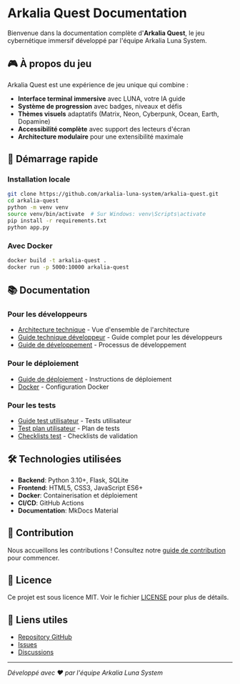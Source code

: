 # Arkalia Quest Documentation

Bienvenue dans la documentation complète d'**Arkalia Quest**, le jeu cybernétique immersif développé par l'équipe Arkalia Luna System.

## 🎮 À propos du jeu

Arkalia Quest est une expérience de jeu unique qui combine :

- **Interface terminal immersive** avec LUNA, votre IA guide
- **Système de progression** avec badges, niveaux et défis
- **Thèmes visuels** adaptatifs (Matrix, Neon, Cyberpunk, Ocean, Earth, Dopamine)
- **Accessibilité complète** avec support des lecteurs d'écran
- **Architecture modulaire** pour une extensibilité maximale

## 🚀 Démarrage rapide

### Installation locale

```bash
git clone https://github.com/arkalia-luna-system/arkalia-quest.git
cd arkalia-quest
python -m venv venv
source venv/bin/activate  # Sur Windows: venv\Scripts\activate
pip install -r requirements.txt
python app.py
```

### Avec Docker

```bash
docker build -t arkalia-quest .
docker run -p 5000:10000 arkalia-quest
```

## 📚 Documentation

### Pour les développeurs

- [Architecture technique](docs/ARCHITECTURE_TECHNIQUE.md) - Vue d'ensemble de l'architecture
- [Guide technique développeur](docs/GUIDE_TECHNIQUE_DEVELOPPEUR.md) - Guide complet pour les développeurs
- [Guide de développement](docs/GUIDE_DEVELOPPEMENT.md) - Processus de développement

### Pour le déploiement

- [Guide de déploiement](docs/GUIDE_DEPLOIEMENT.md) - Instructions de déploiement
- [Docker](docs/DOCKER_AUTH.md) - Configuration Docker

### Pour les tests

- [Guide test utilisateur](docs/GUIDE_TEST_UTILISATEUR.md) - Tests utilisateur
- [Test plan utilisateur](docs/TEST_PLAN_UTILISATEUR.md) - Plan de tests
- [Checklists test](docs/CHECKLISTS_TEST_UTILISATEUR.md) - Checklists de validation

## 🛠️ Technologies utilisées

- **Backend**: Python 3.10+, Flask, SQLite
- **Frontend**: HTML5, CSS3, JavaScript ES6+
- **Docker**: Containerisation et déploiement
- **CI/CD**: GitHub Actions
- **Documentation**: MkDocs Material

## 🤝 Contribution

Nous accueillons les contributions ! Consultez notre [guide de contribution](docs/CONTRIBUTING.md) pour commencer.

## 📄 Licence

Ce projet est sous licence MIT. Voir le fichier [LICENSE](LICENSE) pour plus de détails.

## 🔗 Liens utiles

- [Repository GitHub](https://github.com/arkalia-luna-system/arkalia-quest)
- [Issues](https://github.com/arkalia-luna-system/arkalia-quest/issues)
- [Discussions](https://github.com/arkalia-luna-system/arkalia-quest/discussions)

---

*Développé avec ❤️ par l'équipe Arkalia Luna System*
